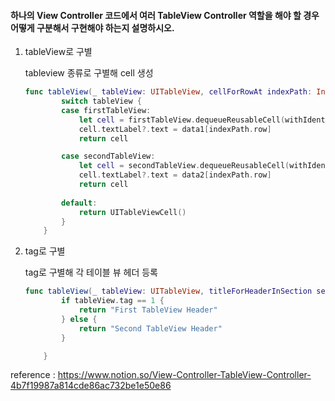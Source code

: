 #### 하나의 View Controller 코드에서 여러 TableView Controller 역할을 해야 할 경우 어떻게 구분해서 구현해야 하는지 설명하시오.

1. tableView로 구별

   tableview 종류로 구별해 cell 생성

   ```swift
   func tableView(_ tableView: UITableView, cellForRowAt indexPath: IndexPath) -> UITableViewCell {
           switch tableView {
           case firstTableView:
               let cell = firstTableView.dequeueReusableCell(withIdentifier: "firstCell") as! UITableViewCell
               cell.textLabel?.text = data1[indexPath.row]
               return cell
   
           case secondTableView:
               let cell = secondTableView.dequeueReusableCell(withIdentifier: "secondCell") as! UITableViewCell
               cell.textLabel?.text = data2[indexPath.row]
               return cell
           
           default:
               return UITableViewCell()
           }
       }
   ```

2. tag로 구별

   tag로 구별해 각 테이블 뷰 헤더 등록

   ```swift
   func tableView(_ tableView: UITableView, titleForHeaderInSection section: Int) -> String? {
           if tableView.tag == 1 {
               return "First TableView Header"
           } else {
               return "Second TableView Header"
           }
   
       }
   ```





reference : https://www.notion.so/View-Controller-TableView-Controller-4b7f19987a814cde86ac732be1e50e86


